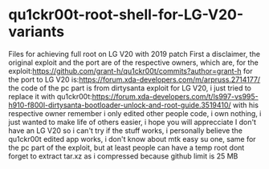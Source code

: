# qu1ckr00t-root-shell-for-LG-V20-variants
Files for achieving full root on LG V20 with 2019 patch
First a disclaimer, the original exploit and the port are of the respective owners, which are, for the exploit:https://github.com/grant-h/qu1ckr00t/commits?author=grant-h
for the port to LG V20 is:https://forum.xda-developers.com/m/arpruss.2714177/
the code of the pc part is from dirtysanta exploit for LG V20, i just tried to replace it with qu1ckr00t:https://forum.xda-developers.com/t/ls997-vs995-h910-f800l-dirtysanta-bootloader-unlock-and-root-guide.3519410/ with his respective owner
remember i only edited other people code, i own nothing, i just wanted to make life of others easier, i hope you will apprecciate
I don't have an LG V20 so i can't try if the stuff works, i personally believe the qu1ckr00t edited app works, i don't know about mtk easy su one, same for the pc part of the exploit, but at least people can have a temp root
dont forget to extract tar.xz as i compressed because github limit is 25 MB
